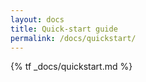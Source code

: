 ```yaml
---
layout: docs
title: Quick-start guide
permalink: /docs/quickstart/
---
```


{% tf _docs/quickstart.md %}